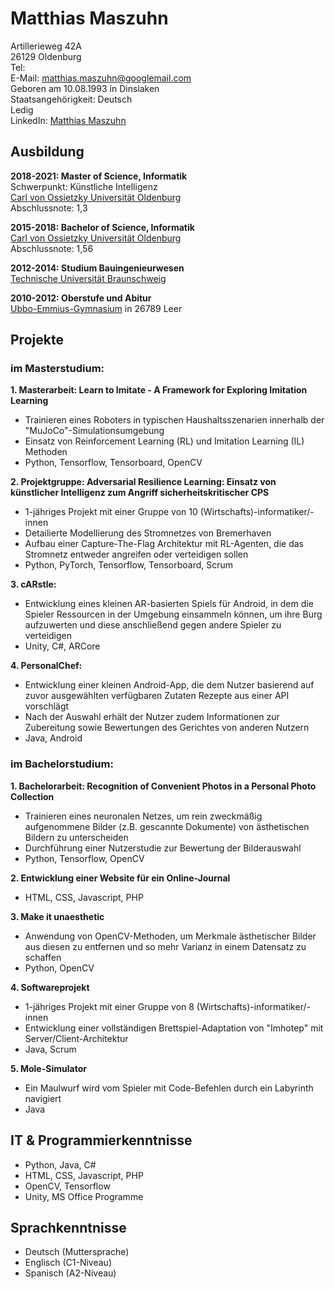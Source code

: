 
# Matthias Maszuhn

Artillerieweg 42A <br>
26129 Oldenburg <br>
Tel: <br>
E-Mail: <matthias.maszuhn@googlemail.com> <br>
Geboren am 10.08.1993 in Dinslaken <br>
Staatsangehörigkeit: Deutsch <br>
Ledig <br>
LinkedIn: [Matthias Maszuhn](https://www.linkedin.com/in/matthias-maszuhn-611332207/)<br>


## Ausbildung

**2018-2021: Master of Science, Informatik** <br>
Schwerpunkt: Künstliche Intelligenz <br>
[Carl von Ossietzky Universität Oldenburg](https://uol.de/) <br>
Abschlussnote: 1,3 <br>



**2015-2018: Bachelor of Science, Informatik** <br>
[Carl von Ossietzky Universität Oldenburg](https://uol.de/) <br>
Abschlussnote: 1,56



**2012-2014: Studium Bauingenieurwesen** <br>
[Technische Universität Braunschweig](https://www.tu-braunschweig.de/) <br>

**2010-2012: Oberstufe und Abitur** <br>
[Ubbo-Emmius-Gymnasium](https://www.ueg-leer.de/) in 26789 Leer

## Projekte

### im Masterstudium:


**1. Masterarbeit: Learn to Imitate - A Framework for Exploring Imitation Learning** <br>
- Trainieren eines Roboters in typischen Haushaltsszenarien innerhalb der "MuJoCo"-Simulationsumgebung <br>
- Einsatz von Reinforcement Learning (RL) und Imitation Learning (IL) Methoden
- Python, Tensorflow, Tensorboard, OpenCV

**2. Projektgruppe: Adversarial Resilience Learning: Einsatz von künstlicher Intelligenz zum Angriff sicherheitskritischer CPS** <br>
- 1-jähriges Projekt mit einer Gruppe von 10 (Wirtschafts)-informatiker/-innen
- Detailierte Modellierung des Stromnetzes von Bremerhaven <br>
- Aufbau einer Capture-The-Flag Architektur mit RL-Agenten, die das Stromnetz entweder angreifen oder verteidigen sollen
- Python, PyTorch, Tensorflow, Tensorboard, Scrum

**3. cARstle:** <br>
- Entwicklung eines kleinen AR-basierten Spiels für Android, in dem die Spieler Ressourcen in der Umgebung einsammeln können, um ihre Burg aufzuwerten und diese anschließend gegen andere Spieler zu verteidigen
- Unity, C#, ARCore

**4. PersonalChef:** <br>
- Entwicklung einer kleinen Android-App, die dem Nutzer basierend auf zuvor ausgewählten verfügbaren Zutaten Rezepte aus einer API vorschlägt
- Nach der Auswahl erhält der Nutzer zudem Informationen zur Zubereitung sowie Bewertungen des Gerichtes von anderen Nutzern
- Java, Android


### im Bachelorstudium:

**1. Bachelorarbeit: Recognition of Convenient Photos in a Personal Photo Collection** <br>
- Trainieren eines neuronalen Netzes, um rein zweckmäßig aufgenommene Bilder (z.B. gescannte Dokumente) von ästhetischen Bildern zu unterscheiden
- Durchführung einer Nutzerstudie zur Bewertung der Bilderauswahl
- Python, Tensorflow, OpenCV

**2. Entwicklung einer Website für ein Online-Journal** <br>
- HTML, CSS, Javascript, PHP

**3. Make it unaesthetic** <br>
- Anwendung von OpenCV-Methoden, um Merkmale ästhetischer Bilder aus diesen zu entfernen und so mehr Varianz in einem Datensatz zu schaffen
- Python, OpenCV

**4. Softwareprojekt** <br>
- 1-jähriges Projekt mit einer Gruppe von 8 (Wirtschafts)-informatiker/-innen
- Entwicklung einer vollständigen Brettspiel-Adaptation von "Imhotep" mit Server/Client-Architektur
- Java, Scrum

**5. Mole-Simulator** <br>
- Ein Maulwurf wird vom Spieler mit Code-Befehlen durch ein Labyrinth navigiert
- Java

## IT & Programmierkenntnisse
- Python, Java, C#
- HTML, CSS, Javascript, PHP
- OpenCV, Tensorflow
- Unity, MS Office Programme

## Sprachkenntnisse
- Deutsch (Muttersprache)
- Englisch (C1-Niveau)
- Spanisch (A2-Niveau)
